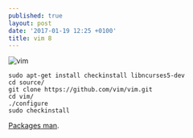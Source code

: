 ```yaml
---
published: true
layout: post
date: '2017-01-19 12:25 +0100'
title: vim 8
---
```

![vim]({{site.baseurl}}/media/vimClean.png)

    sudo apt-get install checkinstall libncurses5-dev
    cd source/
    git clone https://github.com/vim/vim.git
    cd vim/
    ./configure
    sudo checkinstall
    
[Packages man](http://vimhelp.appspot.com/repeat.txt.html#packages).
